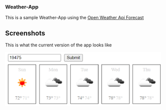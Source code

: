 ### Weather-App

This is a sample Weather-App using the [Open Weather Api Forecast](https://openweathermap.org/forecast16)

## Screenshots

This is what the current version of the app looks like

![Sample Weather App](https://github.com/estand25/weather-app-v2/blob/master/readme/sample-weather-app.PNG)